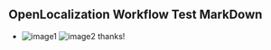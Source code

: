 ## OpenLocalization Workflow Test MarkDown
* ![image1](.\103bb7ff-e11e-4f25-b5a8-abee6bbad597.PNG)   ![image2](.\9ea055de-24e2-4da9-b311-6f44b3131953.png) 
thanks!